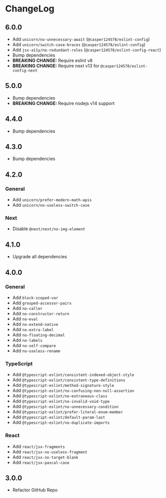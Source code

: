 # ChangeLog

## 6.0.0

- Add `unicorn/no-unnecessary-await` (`@casper124578/eslint-config`)
- Add `unicorn/switch-case-braces` (`@casper124578/eslint-config`)
- Add `jsx-a11y/no-redundant-roles` (`@casper124578/eslint-config-react`)
- Bump dependencies
- **BREAKING CHANGE:** Require eslint v8
- **BREAKING CHANGE:** Require next v13 for `@casper124578/eslint-config-next`

## 5.0.0

- Bump dependencies
- **BREAKING CHANGE:** Require nodejs v14 support

## 4.4.0

- Bump dependencies

## 4.3.0

- Bump dependencies

## 4.2.0

### General

- Add `unicorn/prefer-modern-math-apis`
- Add `unicorn/no-useless-switch-case`

### Next

- Disable `@next/next/no-img-element`

## 4.1.0

- Upgrade all dependencies

## 4.0.0

### General

- Add `block-scoped-var`
- Add `grouped-accessor-pairs`
- Add `no-caller`
- Add `no-constructor-return`
- Add `no-eval`
- Add `no-extend-native`
- Add `no-extra-label`
- Add `no-floating-decimal`
- Add `no-labels`
- Add `no-self-compare`
- Add `no-useless-rename`

### TypeScript

- Add `@typescript-eslint/consistent-indexed-object-style`
- Add `@typescript-eslint/consistent-type-definitions`
- Add `@typescript-eslint/method-signature-style`
- Add `@typescript-eslint/no-confusing-non-null-assertion`
- Add `@typescript-eslint/no-extraneous-class`
- Add `@typescript-eslint/no-invalid-void-type`
- Add `@typescript-eslint/no-unnecessary-condition`
- Add `@typescript-eslint/prefer-literal-enum-member`
- Add `@typescript-eslint/default-param-last`
- Add `@typescript-eslint/no-duplicate-imports`

### React

- Add `react/jsx-fragments`
- Add `react/jsx-no-useless-fragment`
- Add `react/jsx-no-target-blank`
- Add `react/jsx-pascal-case`

## 3.0.0

- Refactor GitHub Repo
